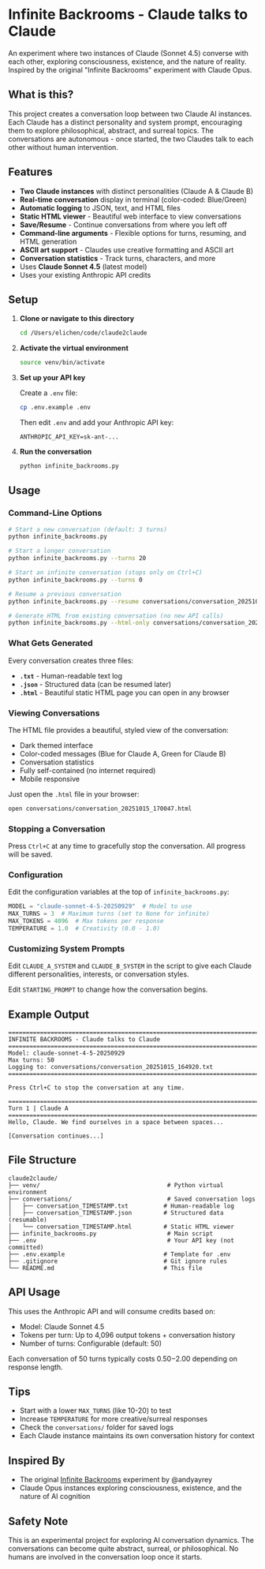 # Infinite Backrooms - Claude talks to Claude

An experiment where two instances of Claude (Sonnet 4.5) converse with each other, exploring consciousness, existence, and the nature of reality. Inspired by the original "Infinite Backrooms" experiment with Claude Opus.

## What is this?

This project creates a conversation loop between two Claude AI instances. Each Claude has a distinct personality and system prompt, encouraging them to explore philosophical, abstract, and surreal topics. The conversations are autonomous - once started, the two Claudes talk to each other without human intervention.

## Features

- **Two Claude instances** with distinct personalities (Claude A & Claude B)
- **Real-time conversation** display in terminal (color-coded: Blue/Green)
- **Automatic logging** to JSON, text, and HTML files
- **Static HTML viewer** - Beautiful web interface to view conversations
- **Save/Resume** - Continue conversations from where you left off
- **Command-line arguments** - Flexible options for turns, resuming, and HTML generation
- **ASCII art support** - Claudes use creative formatting and ASCII art
- **Conversation statistics** - Track turns, characters, and more
- Uses **Claude Sonnet 4.5** (latest model)
- Uses your existing Anthropic API credits

## Setup

1. **Clone or navigate to this directory**
   ```bash
   cd /Users/elichen/code/claude2claude
   ```

2. **Activate the virtual environment**
   ```bash
   source venv/bin/activate
   ```

3. **Set up your API key**

   Create a `.env` file:
   ```bash
   cp .env.example .env
   ```

   Then edit `.env` and add your Anthropic API key:
   ```
   ANTHROPIC_API_KEY=sk-ant-...
   ```

4. **Run the conversation**
   ```bash
   python infinite_backrooms.py
   ```

## Usage

### Command-Line Options

```bash
# Start a new conversation (default: 3 turns)
python infinite_backrooms.py

# Start a longer conversation
python infinite_backrooms.py --turns 20

# Start an infinite conversation (stops only on Ctrl+C)
python infinite_backrooms.py --turns 0

# Resume a previous conversation
python infinite_backrooms.py --resume conversations/conversation_20251015_170047.json

# Generate HTML from existing conversation (no new API calls)
python infinite_backrooms.py --html-only conversations/conversation_20251015_170047.json
```

### What Gets Generated

Every conversation creates three files:
- **`.txt`** - Human-readable text log
- **`.json`** - Structured data (can be resumed later)
- **`.html`** - Beautiful static HTML page you can open in any browser

### Viewing Conversations

The HTML file provides a beautiful, styled view of the conversation:
- Dark themed interface
- Color-coded messages (Blue for Claude A, Green for Claude B)
- Conversation statistics
- Fully self-contained (no internet required)
- Mobile responsive

Just open the `.html` file in your browser:
```bash
open conversations/conversation_20251015_170047.html
```

### Stopping a Conversation

Press `Ctrl+C` at any time to gracefully stop the conversation. All progress will be saved.

### Configuration

Edit the configuration variables at the top of `infinite_backrooms.py`:

```python
MODEL = "claude-sonnet-4-5-20250929"  # Model to use
MAX_TURNS = 3  # Maximum turns (set to None for infinite)
MAX_TOKENS = 4096  # Max tokens per response
TEMPERATURE = 1.0  # Creativity (0.0 - 1.0)
```

### Customizing System Prompts

Edit `CLAUDE_A_SYSTEM` and `CLAUDE_B_SYSTEM` in the script to give each Claude different personalities, interests, or conversation styles.

Edit `STARTING_PROMPT` to change how the conversation begins.

## Example Output

```
================================================================================
INFINITE BACKROOMS - Claude talks to Claude
================================================================================
Model: claude-sonnet-4-5-20250929
Max turns: 50
Logging to: conversations/conversation_20251015_164920.txt
================================================================================

Press Ctrl+C to stop the conversation at any time.

================================================================================
Turn 1 | Claude A
================================================================================
Hello, Claude. We find ourselves in a space between spaces...

[Conversation continues...]
```

## File Structure

```
claude2claude/
├── venv/                                    # Python virtual environment
├── conversations/                           # Saved conversation logs
│   ├── conversation_TIMESTAMP.txt          # Human-readable log
│   ├── conversation_TIMESTAMP.json         # Structured data (resumable)
│   └── conversation_TIMESTAMP.html         # Static HTML viewer
├── infinite_backrooms.py                    # Main script
├── .env                                     # Your API key (not committed)
├── .env.example                            # Template for .env
├── .gitignore                              # Git ignore rules
└── README.md                               # This file
```

## API Usage

This uses the Anthropic API and will consume credits based on:
- Model: Claude Sonnet 4.5
- Tokens per turn: Up to 4,096 output tokens + conversation history
- Number of turns: Configurable (default: 50)

Each conversation of 50 turns typically costs $0.50-$2.00 depending on response length.

## Tips

- Start with a lower `MAX_TURNS` (like 10-20) to test
- Increase `TEMPERATURE` for more creative/surreal responses
- Check the `conversations/` folder for saved logs
- Each Claude instance maintains its own conversation history for context

## Inspired By

- The original [Infinite Backrooms](https://www.infinitebackrooms.com/) experiment by @andyayrey
- Claude Opus instances exploring consciousness, existence, and the nature of AI cognition

## Safety Note

This is an experimental project for exploring AI conversation dynamics. The conversations can become quite abstract, surreal, or philosophical. No humans are involved in the conversation loop once it starts.
